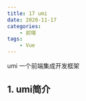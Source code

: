 ```yaml
---
title: 17 umi 
date: 2020-11-17
categories:
    - 前端
tags:
	- Vue
---
```

umi 一个前端集成开发框架
<!-- more -->

## 1. umi简介
